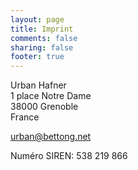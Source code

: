```yaml
---
layout: page
title: Imprint
comments: false
sharing: false
footer: true
---
```


Urban Hafner<br />
1 place Notre Dame<br />
38000 Grenoble<br />
France

[urban@bettong.net](mailto:urban@bettong.net)

Numéro SIREN: 538 219 866
